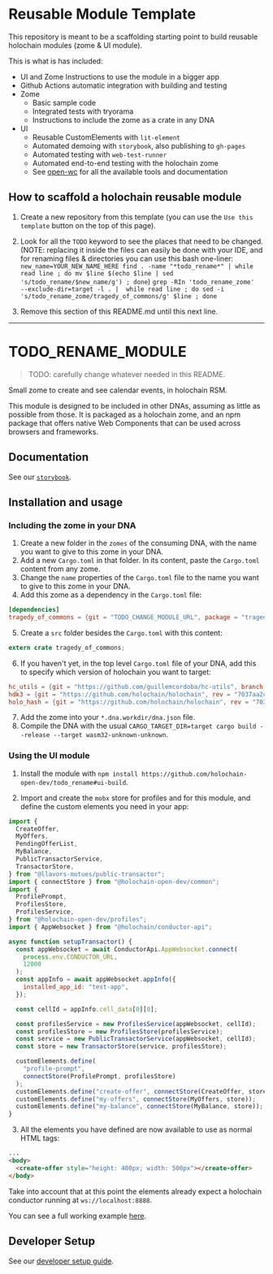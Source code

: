 # Reusable Module Template

This repository is meant to be a scaffolding starting point to build reusable holochain modules (zome & UI module).

This is what is has included:

- UI and Zome Instructions to use the module in a bigger app
- Github Actions automatic integration with building and testing
- Zome
  - Basic sample code 
  - Integrated tests with tryorama
  - Instructions to include the zome as a crate in any DNA
- UI
  - Reusable CustomElements with `lit-element`
  - Automated demoing with `storybook`, also publishing to `gh-pages`
  - Automated testing with `web-test-runner`
  - Automated end-to-end testing with the holochain zome
  - See [open-wc](https://open-wc.org/) for all the available tools and documentation

## How to scaffold a holochain reusable module

1. Create a new repository from this template (you can use the `Use this template` button on the top of this page).
2. Look for all the `TODO` keyword to see the places that need to be changed. (NOTE: replacing it inside the files can easily be done with your IDE, and for renaming files & directories you can use this bash one-liner: `new_name=YOUR_NEW_NAME_HERE find . -name "*todo_rename*" | while read line ; do mv $line $(echo $line | sed 's/todo_rename/$new_name/g') ; done`)
`grep -RIn 'todo_rename_zome'  --exclude-dir=target -l . |  while read line ; do sed -i 's/todo_rename_zome/tragedy_of_commons/g' $line ; done`

3. Remove this section of this README.md until this next line.


---

# TODO_RENAME_MODULE

> TODO: carefully change whatever needed in this README.

Small zome to create and see calendar events, in holochain RSM.

This module is designed to be included in other DNAs, assuming as little as possible from those. It is packaged as a holochain zome, and an npm package that offers native Web Components that can be used across browsers and frameworks.

## Documentation

See our [`storybook`](https://holochain-open-dev.github.io/tragedy_of_commons).

## Installation and usage

### Including the zome in your DNA

1. Create a new folder in the `zomes` of the consuming DNA, with the name you want to give to this zome in your DNA.
2. Add a new `Cargo.toml` in that folder. In its content, paste the `Cargo.toml` content from any zome.
3. Change the `name` properties of the `Cargo.toml` file to the name you want to give to this zome in your DNA.
4. Add this zome as a dependency in the `Cargo.toml` file:
```toml
[dependencies]
tragedy_of_commons = {git = "TODO_CHANGE_MODULE_URL", package = "tragedy_of_commons"}
```
5. Create a `src` folder besides the `Cargo.toml` with this content:
```rust
extern crate tragedy_of_commons;
```
6. If you haven't yet, in the top level `Cargo.toml` file of your DNA, add this to specify which version of holochain you want to target:
```toml
hc_utils = {git = "https://github.com/guillemcordoba/hc-utils", branch = "develop", package = "hc_utils"}
hdk3 = {git = "https://github.com/holochain/holochain", rev = "7037aa2ccfb1ad9a8ece98eb379686f605dc1a0c", package = "hdk3"}
holo_hash = {git = "https://github.com/holochain/holochain", rev = "7037aa2ccfb1ad9a8ece98eb379686f605dc1a0c", package = "holo_hash"}
```
7. Add the zome into your `*.dna.workdir/dna.json` file.
8. Compile the DNA with the usual `CARGO_TARGET_DIR=target cargo build --release --target wasm32-unknown-unknown`.

### Using the UI module

1. Install the module with `npm install https://github.com/holochain-open-dev/todo_rename#ui-build`.

2. Import and create the `mobx` store for profiles and for this module, and define the custom elements you need in your app:

```js
import {
  CreateOffer,
  MyOffers,
  PendingOfferList,
  MyBalance,
  PublicTransactorService,
  TransactorStore,
} from "@llavors-mutues/public-transactor";
import { connectStore } from "@holochain-open-dev/common";
import {
  ProfilePrompt,
  ProfilesStore,
  ProfilesService,
} from "@holochain-open-dev/profiles";
import { AppWebsocket } from "@holochain/conductor-api";

async function setupTransactor() {
  const appWebsocket = await ConductorApi.AppWebsocket.connect(
    process.env.CONDUCTOR_URL,
    12000
  );
  const appInfo = await appWebsocket.appInfo({
    installed_app_id: "test-app",
  });

  const cellId = appInfo.cell_data[0][0];

  const profilesService = new ProfilesService(appWebsocket, cellId);
  const profilesStore = new ProfilesStore(profilesService);
  const service = new PublicTransactorService(appWebsocket, cellId);
  const store = new TransactorStore(service, profilesStore);

  customElements.define(
    "profile-prompt",
    connectStore(ProfilePrompt, profilesStore)
  );
  customElements.define("create-offer", connectStore(CreateOffer, store));
  customElements.define("my-offers", connectStore(MyOffers, store));
  customElements.define("my-balance", connectStore(MyBalance, store));
}
```

3. All the elements you have defined are now available to use as normal HTML tags:

```html
...
<body>
  <create-offer style="height: 400px; width: 500px"></create-offer>
</body>
```

Take into account that at this point the elements already expect a holochain conductor running at `ws://localhost:8888`.

You can see a full working example [here](/ui/demo/index.html).

## Developer Setup

See our [developer setup guide](/dev-setup.md).